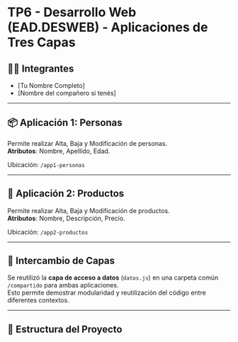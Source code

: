 # TP6 - Desarrollo Web (EAD.DESWEB) - Aplicaciones de Tres Capas

## 👨‍💻 Integrantes
- [Tu Nombre Completo]
- [Nombre del compañero si tenés]

---

## 📦 Aplicación 1: Personas
Permite realizar Alta, Baja y Modificación de personas.  
**Atributos**: Nombre, Apellido, Edad.

Ubicación: `/app1-personas`

---

## 🛒 Aplicación 2: Productos
Permite realizar Alta, Baja y Modificación de productos.  
**Atributos**: Nombre, Descripción, Precio.

Ubicación: `/app2-productos`

---

## 🔄 Intercambio de Capas

Se reutilizó la **capa de acceso a datos** (`datos.js`) en una carpeta común `/compartido` para ambas aplicaciones.  
Esto permite demostrar modularidad y reutilización del código entre diferentes contextos.

---

## 📁 Estructura del Proyecto

